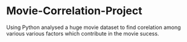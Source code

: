 # Movie-Correlation-Project
Using Python analysed a huge movie dataset to find corelation among various various factors which contribute in the movie sucess.
